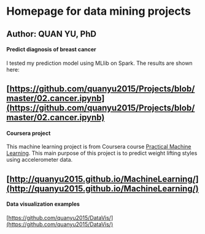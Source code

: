 # Homepage for data mining projects
## Author: QUAN YU, PhD

#### Predict diagnosis of breast cancer
I tested my prediction model using MLlib on Spark. The results are shown here:       

[https://github.com/quanyu2015/Projects/blob/master/02.cancer.ipynb](https://github.com/quanyu2015/Projects/blob/master/02.cancer.ipynb)
---

#### Coursera project
This machine learning project is from Coursera course [Practical Machine Learning](https://www.coursera.org/learn/practical-machine-learning). This main purpose of this project is to predict weight lifting styles using accelerometer data.  

[http://quanyu2015.github.io/MachineLearning/](http://quanyu2015.github.io/MachineLearning/)
---

#### Data visualization examples
[https://github.com/quanyu2015/DataVis/](https://github.com/quanyu2015/DataVis/)
